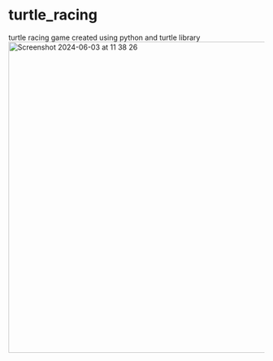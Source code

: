 # turtle_racing
turtle racing game created using python and turtle library
<img width="612" alt="Screenshot 2024-06-03 at 11 38 26" src="https://github.com/jerryvelasco/turtle_racing/assets/28275566/3bc43870-ab31-49f5-8fe0-bf6fb35ade6e">
